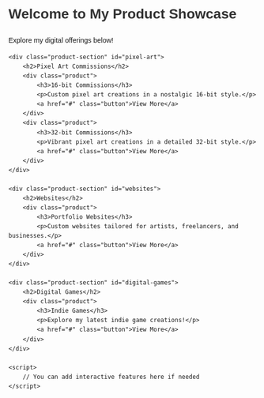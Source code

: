 <!DOCTYPE html>
<html lang="en">
<head>
    <meta charset="UTF-8">
    <meta name="viewport" content="width=device-width, initial-scale=1.0">
    <title>My Products</title>
    <style>
        body {
            font-family: Arial, sans-serif;
            margin: 20px;
            line-height: 1.6;
        }
        h1, h2 {
            color: #333;
        }
        .product-section {
            margin-bottom: 30px;
        }
        .product {
            background-color: #f4f4f4;
            border: 1px solid #ccc;
            padding: 15px;
            margin: 10px 0;
            border-radius: 5px;
        }
        .button {
            display: inline-block;
            padding: 10px 15px;
            background-color: #0070ba;
            color: white;
            text-decoration: none;
            border-radius: 5px;
        }
        .button:hover {
            background-color: #005b8a;
        }
    </style>
</head>
<body>
    <h1>Welcome to My Product Showcase</h1>
    <p>Explore my digital offerings below!</p>

    <div class="product-section" id="pixel-art">
        <h2>Pixel Art Commissions</h2>
        <div class="product">
            <h3>16-bit Commissions</h3>
            <p>Custom pixel art creations in a nostalgic 16-bit style.</p>
            <a href="#" class="button">View More</a>
        </div>
        <div class="product">
            <h3>32-bit Commissions</h3>
            <p>Vibrant pixel art creations in a detailed 32-bit style.</p>
            <a href="#" class="button">View More</a>
        </div>
    </div>

    <div class="product-section" id="websites">
        <h2>Websites</h2>
        <div class="product">
            <h3>Portfolio Websites</h3>
            <p>Custom websites tailored for artists, freelancers, and businesses.</p>
            <a href="#" class="button">View More</a>
        </div>
    </div>

    <div class="product-section" id="digital-games">
        <h2>Digital Games</h2>
        <div class="product">
            <h3>Indie Games</h3>
            <p>Explore my latest indie game creations!</p>
            <a href="#" class="button">View More</a>
        </div>
    </div>

    <script>
        // You can add interactive features here if needed
    </script>
</body>
</html>
